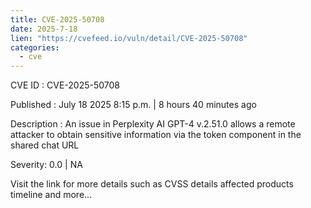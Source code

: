 ```yaml
--- 
title: CVE-2025-50708
date: 2025-7-18
lien: "https://cvefeed.io/vuln/detail/CVE-2025-50708"
categories:
  - cve
---
```


CVE ID : CVE-2025-50708

Published :  July 18
2025
8:15 p.m. | 8 hours
40 minutes ago

Description : An issue in Perplexity AI GPT-4 v.2.51.0 allows a remote attacker to obtain sensitive information via the token component in the shared chat URL

Severity: 0.0 | NA

Visit the link for more details
such as CVSS details
affected products
timeline
and more...
